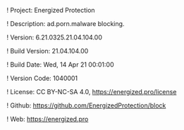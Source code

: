 ! Project: Energized Protection

! Description: ad.porn.malware blocking.

! Version: 6.21.0325.21.04.104.00

! Build Version: 21.04.104.00

! Build Date: Wed, 14 Apr 21 00:01:00

! Version Code: 1040001

! License: CC BY-NC-SA 4.0, https://energized.pro/license

! Github: https://github.com/EnergizedProtection/block

! Web: https://energized.pro
